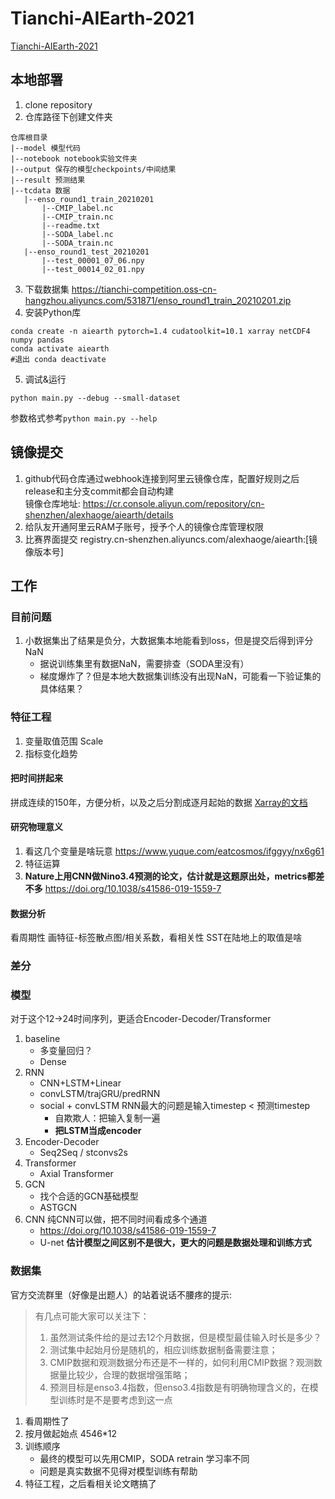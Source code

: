 # Tianchi-AIEarth-2021
[Tianchi-AIEarth-2021](https://tianchi.aliyun.com/competition/entrance/531871/information)
## 本地部署
1. clone repository
2. 仓库路径下创建文件夹
```
仓库根目录
|--model 模型代码
|--notebook notebook实验文件夹
|--output 保存的模型checkpoints/中间结果
|--result 预测结果
|--tcdata 数据
   |--enso_round1_train_20210201
       |--CMIP_label.nc
       |--CMIP_train.nc
       |--readme.txt
       |--SODA_label.nc
       |--SODA_train.nc
   |--enso_round1_test_20210201
​       |--test_00001_07_06.npy
       |--test_00014_02_01.npy
```
3. 下载数据集
https://tianchi-competition.oss-cn-hangzhou.aliyuncs.com/531871/enso_round1_train_20210201.zip
4. 安装Python库
```shell
conda create -n aiearth pytorch=1.4 cudatoolkit=10.1 xarray netCDF4 numpy pandas
conda activate aiearth
#退出 conda deactivate
```
5. 调试&运行
```
python main.py --debug --small-dataset
```
参数格式参考`python main.py --help`

## 镜像提交
1. github代码仓库通过webhook连接到阿里云镜像仓库，配置好规则之后release和主分支commit都会自动构建  
镜像仓库地址: https://cr.console.aliyun.com/repository/cn-shenzhen/alexhaoge/aiearth/details
2. 给队友开通阿里云RAM子账号，授予个人的镜像仓库管理权限
3. 比赛界面提交
registry.cn-shenzhen.aliyuncs.com/alexhaoge/aiearth:[镜像版本号]

## 工作
### 目前问题
1. 小数据集出了结果是负分，大数据集本地能看到loss，但是提交后得到评分NaN
    - 据说训练集里有数据NaN，需要排查（SODA里没有）
    - 梯度爆炸了？但是本地大数据集训练没有出现NaN，可能看一下验证集的具体结果？
### 特征工程
1. 变量取值范围 Scale
2. 指标变化趋势
#### 把时间拼起来
拼成连续的150年，方便分析，以及之后分割成逐月起始的数据
[Xarray的文档](http://xarray.pydata.org/en/stable/)
#### 研究物理意义
1. 看这几个变量是啥玩意
https://www.yuque.com/eatcosmos/ifggyy/nx6g61
2. 特征运算
3. **Nature上用CNN做Nino3.4预测的论文，估计就是这题原出处，metrics都差不多**
https://doi.org/10.1038/s41586-019-1559-7
#### 数据分析
看周期性
画特征-标签散点图/相关系数，看相关性
SST在陆地上的取值是啥
### 差分

### 模型 
对于这个12->24时间序列，更适合Encoder-Decoder/Transformer
1. baseline
    - 多变量回归？
    - Dense
2. RNN
    - CNN+LSTM+Linear
    - convLSTM/trajGRU/predRNN
    - social + convLSTM
    RNN最大的问题是输入timestep < 预测timestep
        - 自欺欺人：把输入复制一遍
        - **把LSTM当成encoder**
3. Encoder-Decoder
    - Seq2Seq / stconvs2s
4. Transformer
    - Axial Transformer
5. GCN
    - 找个合适的GCN基础模型
    - ASTGCN
6. CNN
纯CNN可以做，把不同时间看成多个通道
    - https://doi.org/10.1038/s41586-019-1559-7
    - U-net
**估计模型之间区别不是很大，更大的问题是数据处理和训练方式**
### 数据集
官方交流群里（好像是出题人）的站着说话不腰疼的提示:
> 有几点可能大家可以关注下：
> 1. 虽然测试条件给的是过去12个月数据，但是模型最佳输入时长是多少？
> 2. 测试集中起始月份是随机的，相应训练数据制备需要注意；
> 3. CMIP数据和观测数据分布还是不一样的，如何利用CMIP数据？观测数据量比较少，合理的数据增强策略；
> 4. 预测目标是enso3.4指数，但enso3.4指数是有明确物理含义的，在模型训练时是不是要考虑到这一点

1. 看周期性了
2. 按月做起始点 4546*12
3. 训练顺序
    - 最终的模型可以先用CMIP，SODA retrain 学习率不同
    - 问题是真实数据不见得对模型训练有帮助
4. 特征工程，之后看相关论文瞎搞了